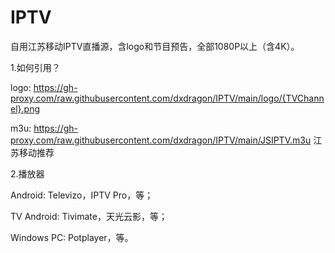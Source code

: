 # IPTV
自用江苏移动IPTV直播源，含logo和节目预告，全部1080P以上（含4K）。 

1.如何引用？

logo: https://gh-proxy.com/raw.githubusercontent.com/dxdragon/IPTV/main/logo/{TVChannel}.png

m3u: https://gh-proxy.com/raw.githubusercontent.com/dxdragon/IPTV/main/JSIPTV.m3u 江苏移动推荐

2.播放器

Android: Televizo，IPTV Pro，等；

TV Android: Tivimate，天光云影，等；

Windows PC: Potplayer，等。
